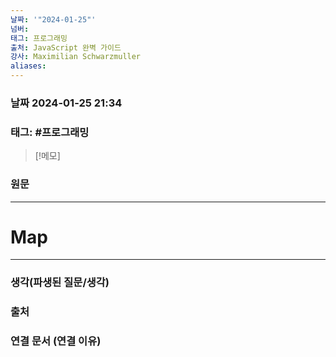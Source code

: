 ```yaml
---
날짜: '"2024-01-25"'
넘버: 
태그: 프로그래밍
출처: JavaScript 완벽 가이드
강사: Maximilian Schwarzmuller
aliases:
---
```

### 날짜  2024-01-25 21:34

### 태그: #프로그래밍 

>[!메모]
>

### 원문
---
# Map




---
### 생각(파생된 질문/생각)

### 출처

### 연결 문서 (연결 이유)

